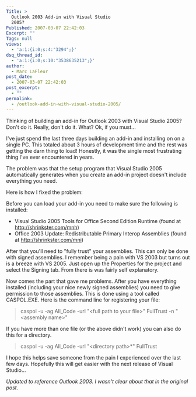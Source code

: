 ```yaml
---
Title: >
  Outlook 2003 Add-in with Visual Studio
  2005?
Published: 2007-03-07 22:42:03
Excerpt: ""
Tags: null
views:
  - 'a:1:{i:0;s:4:"3294";}'
dsq_thread_id:
  - 'a:1:{i:0;s:10:"3538635213";}'
author:
  - Marc LaFleur
post_date:
  - 2007-03-07 22:42:03
post_excerpt:
  - ""
permalink:
  - /outlook-add-in-with-visual-studio-2005/
---
```

<p>Thinking of building an add-in for Outlook 2003 with Visual Studio 2005? Don't do it. Really, don't do it. What? Ok, if you must...</p>  <p>I've just spend the last three days building an add-in and installing on on a single PC. This totaled about 3 hours of development time and the rest was getting the darn thing to load! Honestly, it was the single most frustrating thing I've ever encountered in years. </p>  <p>The problem was that the setup program that Visual Studio 2005 automatically generates when you create an add-in project doesn't include everything you need. </p>  <p>Here is how I fixed the problem:</p>  <p>Before you can load your add-in you need to make sure the following is installed:</p>  <ul>   <li>Visual Studio 2005 Tools for Office Second Edition Runtime (found at <a title="http://shrinkster.com/mnh" href="http://shrinkster.com/mnh" target="_blank">http://shrinkster.com/mnh</a>) </li>    <li>Office 2003 Update: Redistributable Primary Interop Assemblies (found at <a title="http://shrinkster.com/mni" href="http://shrinkster.com/mni" target="_blank">http://shrinkster.com/mni</a>)</li> </ul>  <p>After that you'll need to &quot;fully trust&quot; your assemblies. This can only be done with signed assemblies. I remember being a pain with VS 2003 but turns out is a breeze with VS 2005. Just open up the Properties for the project and select the Signing tab. From there is was fairly self explanatory. </p>  <p>Now comes the part that gave me problems. After you have everything installed (including your nice newly signed assemblies) you need to give permission to those assemblies. This is done using a tool called CASPOL.EXE. Here is the command line for registering your file:</p>  <blockquote>   <p>caspol -u -ag All_Code -url &quot;&lt;full path to your file&gt;&quot; FullTrust -n &quot;&lt;assembly name&gt;&quot;</p> </blockquote>  <p>If you have more than one file (or the above didn't work) you can also do this for a directory. </p>  <blockquote>   <p>caspol -u -ag All_Code -url &quot;&lt;directory path&gt;*&quot; FullTrust</p> </blockquote>  <p>I hope this helps save someone from the pain I experienced over the last few days. Hopefully this will get easier with the next release of Visual Studio...</p>  <p><em>Updated to reference Outlook 2003. I wasn't clear about that in the original post. </em></p>